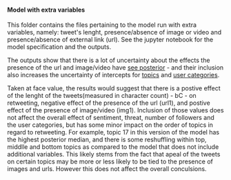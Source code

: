 #### Model with extra variables ####

This folder contains the files pertaining to the model run with extra variables, namely: tweet's lenght, presence/absence of image or video and presence/absence of external link (url). See the jupyter notebook for the model specification and the outputs.

The outputs show that there is a lot of uncertainty about the effects the presence of the url and image/video have [see posterior](m.archaeology_posterior.png) - and their inclusion also increases the uncertainty of intercepts  for [topics](m.archaeology_posterior.png) and [user categories](m.archaeology_posteriorIntUsers.png).

Taken at face value, the results would suggest that there is a postive effect of the lenght of the tweets(measured in character count) - bC - on retweeting, negative effect of the presence of the url (url1), and postive effect of the presence of image/video (img1). Inclusion of those values does not affect the overall effect of sentiment, threat, number of followers and the user categories, but has some minor impact on the order of topics in regard to retweeting. For example, topic 17 in this version of the model has the highest posterior median, and there is some reshuffling within top, middlle and bottom topics as compared to the model that does not include additional variables. This likely stems from the fact that apeal of the tweets on certain topics may be more or less likely to be tied to the presence of images and urls. However this does not affect the overall conculsions. 